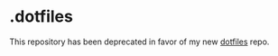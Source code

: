 # .dotfiles

This repository has been deprecated in favor of my new [dotfiles](https://github.com/brandon099/dotfiles) repo.
